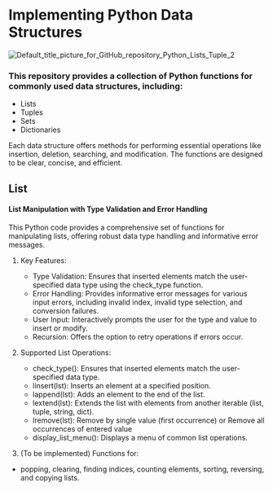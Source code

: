 # Implementing Python Data Structures

![Default_title_picture_for_GitHub_repository_Python_Lists_Tuple_2](https://github.com/pgnikolov/implementing-python-data-structures/assets/151896883/e21970fa-c162-4dea-aef6-f5d46585b818)

### This repository provides a collection of Python functions for commonly used data structures, including:

* Lists
* Tuples
* Sets
* Dictionaries

Each data structure offers methods for performing essential operations like insertion, deletion, searching, and modification. 
The functions are designed to be clear, concise, and efficient.

## List

#### List Manipulation with Type Validation and Error Handling

This Python code provides a comprehensive set of functions for manipulating lists, offering robust data type handling and informative error messages.

1. Key Features:

   - Type Validation: Ensures that inserted elements match the user-specified data type using the check_type function. 
   - Error Handling: Provides informative error messages for various input errors, including invalid index, invalid type selection, and conversion failures.
   - User Input: Interactively prompts the user for the type and value to insert or modify.
   - Recursion: Offers the option to retry operations if errors occur.

2. Supported List Operations:
   - check_type(): Ensures that inserted elements match the user-specified data type.
   - linsert(lst): Inserts an element at a specified position.
   - lappend(lst): Adds an element to the end of the list.
   - lextend(lst): Extends the list with elements from another iterable (list, tuple, string, dict).
   - lremove(lst): Remove by single value (first occurrence) or Remove all occurrences of entered value
   - display_list_menu(): Displays a menu of common list operations.

3. (To be implemented)  Functions for: 
 - popping, clearing, finding indices, counting elements, sorting, reversing, and copying lists.


